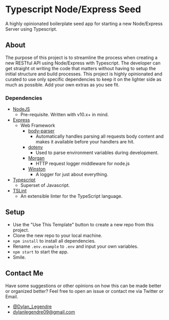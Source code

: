 # Typescript Node/Express Seed
A highly opinionated boilerplate seed app for starting a new Node/Express Server using Typescript.

## About
The purpose of this project is to streamline the process when creating a new RESTful API using Node/Express with Typescript. The developer can get straight ot writing the code that matters without having to setup the initial structure and build processes. This project is highly opinionated and curated to use only specific dependencies to keep it on the lighter side as much as possible. Add your own extras as you see fit.

### Dependencies

   - [NodeJS](https://nodejs.org/en/)
      - Pre-requisite. Written with v10.x+ in mind.
   - [Express](https://expressjs.com/)
      - Web Framework
         - [body-parser](https://www.npmjs.com/package/body-parser)
            - Automatically handles parsing all requests body content and makes it available before your handlers are hit.
         - [dotenv](https://github.com/motdotla/dotenv#readme)
            - Used to parse environment variables during development.
         - [Morgan](https://github.com/expressjs/morgan#readme)
            - HTTP request logger middleware for node.js
         - [Winston](https://github.com/winstonjs/winston#readme)
            - A logger for just about everything.
   - [Typescript](https://www.typescriptlang.org/)
      - Superset of Javascript.
   - [TSLint](https://palantir.github.io/tslint/)
      - An extensible linter for the TypeScript language.

## Setup

   - Use the "Use This Template" button to create a new repo from this project.
   - Clone the new repo to your local machine.
   - `npm install` to install all dependencies.
   - Rename `.env.example` to `.env` and input your own variables.
   - `npm start` to start the app.
   - Smile.

## Contact Me

Have some suggestions or other opinions on how this can be made better or organized better? Feel free to open an issue or contact me via Twitter or Email.

   - [@Dylan_Legendre](https://twitter.com/Dylan_Legendre)
   - [dylanlegendre09@gmail.com](mailto:dylanlegendre09@gmail.com)
